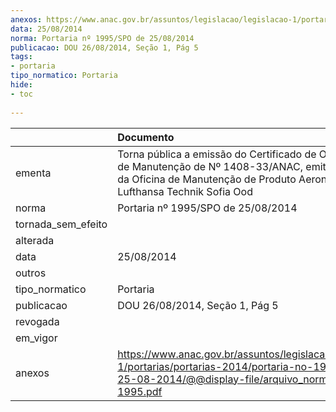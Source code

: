```yaml
---
anexos: https://www.anac.gov.br/assuntos/legislacao/legislacao-1/portarias/portarias-2014/portaria-no-1995-spo-de-25-08-2014/@@display-file/arquivo_norma/PA2014-1995.pdf
data: 25/08/2014
norma: Portaria nº 1995/SPO de 25/08/2014
publicacao: DOU 26/08/2014, Seção 1, Pág 5
tags:
- portaria
tipo_normatico: Portaria
hide: 
- toc 
 
---
```


|                    | Documento                                                                                                                                                                            |
|:-------------------|:-------------------------------------------------------------------------------------------------------------------------------------------------------------------------------------|
| ementa             | Torna pública a emissão do Certificado de Organização de Manutenção de Nº 1408-33/ANAC, emitido em favor da Oficina de Manutenção de Produto Aeronáutico Lufthansa Technik Sofia Ood |
| norma              | Portaria nº 1995/SPO de 25/08/2014                                                                                                                                                   |
| tornada_sem_efeito |                                                                                                                                                                                      |
| alterada           |                                                                                                                                                                                      |
| data               | 25/08/2014                                                                                                                                                                           |
| outros             |                                                                                                                                                                                      |
| tipo_normatico     | Portaria                                                                                                                                                                             |
| publicacao         | DOU 26/08/2014, Seção 1, Pág 5                                                                                                                                                       |
| revogada           |                                                                                                                                                                                      |
| em_vigor           |                                                                                                                                                                                      |
| anexos             | https://www.anac.gov.br/assuntos/legislacao/legislacao-1/portarias/portarias-2014/portaria-no-1995-spo-de-25-08-2014/@@display-file/arquivo_norma/PA2014-1995.pdf                    |